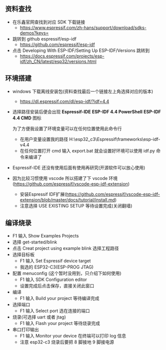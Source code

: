 ## 资料查找

- 在乐鑫官网查找到对应 SDK 下载链接
  - https://www.espressif.com/zh-hans/support/download/sdks-demos?keys=
- 跳转到 github espressif/esp-idf
  - https://github.com/espressif/esp-idf
- 点击 Developing With ESP-IDF/Setting Up ESP-IDF/Versions 跳转到
  - https://docs.espressif.com/projects/esp-idf/zh_CN/latest/esp32/versions.html

## 环境搭建

- windows 下载离线安装包(资料查找最后一个链接左上角选择对应的版本)

  - https://dl.espressif.com/dl/esp-idf/?idf=4.4

- 选择路径安装后便会出现 **Espressif-IDE**      **ESP-IDF 4.4 PowerShell**      **ESP-IDF 4.4 CMD** 图标

  为了方便我设置了环境变量可以在任何位置使用此命令行

  - 在用户变量设置我的路径 H:\esp32_c3\Espressif\frameworks\esp-idf-v4.4
  - 在任何位置打开 cmd 输入 export.bat 就会设置好环境可以使用 idf.py 命令来编译了

- Espressif-IDE 还没有使用后面有使用再研究(开源软件可以放心使用)

- 因为比较习惯使用 vscode 所以搭建了下 vscode 环境(https://github.com/espressif/vscode-esp-idf-extension)

  - 安装Espressif IDF扩展(https://github.com/espressif/vscode-esp-idf-extension/blob/master/docs/tutorial/install.md)
  - 注意选择 USE EXISTING SETUP 等待设置完成(关闭翻墙)
  
  
  
## 编译烧录

- F1 输入 Show Examples Projects
- 选择 get-started/blink
- 点击 Creat project using example blink 选择工程路径
- 选择目标板
  - F1 输入 Set Espressif device target
  - 我选的 ESP32-C3(ESP-PROG JTAG)
- 配置 menuconfig (这个暂时没用到，只介绍下如何使用)
  - F1 输入 SDK Configuration editor
  - 设置完成后点击保存，直接关闭此窗口
- 编译
  - F1 输入 Build your project 等待编译完成
- 选择端口
  - F1 输入 Select port 选在连接的端口
- 烧录(可选择 uart 或者 jtag)
  - F1 输入  Flash your project 等待烧录完成
- 串口打印输出
  - F1 输入  Monitor your device 在终端可以打印 log 信息
  - 注意 esp32-c3 烧录后要把 8 脚接地 9 脚接电源

  

  

  